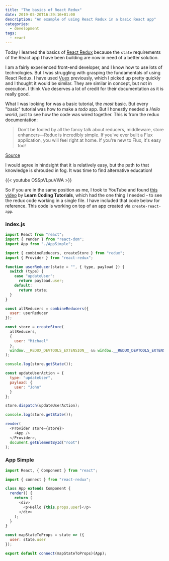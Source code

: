 ```yaml
---
title: "The basics of React Redux"
date: 2019-05-20T16:39:16+01:00
description: "An example of using React Redux in a basic React app"
categories:
  - development
tags:
  - react
---
```


Today I learned the basics of [React Redux](https://react-redux.js.org/) because the `state` requirements of the React app I have been building are now in need of a better solution.

I am a fairly experienced front-end developer, and I know how to use lots of technologies. But I was struggling with grasping the fundamentals of using React Redux. I have used [Vuex](https://vuex.vuejs.org/) previously, which I picked up pretty quickly and I thought it would be similar. They are similar in concept, but not in execution. I think Vue deserves a lot of credit for their documentation as it is really good.

What I was looking for was a basic tutorial, the *most* basic. But every "basic" tutorial was how to make a *todo* app. But I honestly needed a *Hello world*, just to see how the code was wired together. This is from the redux documentation:

> Don't be fooled by all the fancy talk about reducers, middleware, store enhancers—Redux is incredibly simple. If you've ever built a Flux application, you will feel right at home. If you're new to Flux, it's easy too!

[Source](https://redux-docs.netlify.com/basics/basic-tutorial)

I would agree in hindsight that it is relatively easy, but the path to that knowledge is shrouded in fog. It was time to find alternative education!
<!--more-->

{{< youtube OSSpVLpuVWA >}}

So if you are in the same position as me, I took to YouTube and found [this video](https://www.youtube.com/watch?v=OSSpVLpuVWA) by **Learn Coding Tutorials**, which had the one thing I needed - to see the redux code working in a single file. I have included that code below for reference. This code is working on top of an app created via `create-react-app`.

### index.js
```javascript
import React from "react";
import { render } from "react-dom";
import App from "./AppSimple";

import { combineReducers, createStore } from "redux";
import { Provider } from "react-redux";

function userReducer(state = "", { type, payload }) {
  switch (type) {
    case "updateUser":
      return payload.user;
    default:
      return state;
  }
}

const allReducers = combineReducers({
  user: userReducer
});

const store = createStore(
  allReducers,
  {
    user: "Michael"
  },
  window.__REDUX_DEVTOOLS_EXTENSION__ && window.__REDUX_DEVTOOLS_EXTENSION__()
);

console.log(store.getState());

const updateUserAction = {
  type: "updateUser",
  payload: {
    user: "John"
  }
};

store.dispatch(updateUserAction);

console.log(store.getState());

render(
  <Provider store={store}>
    <App />
  </Provider>,
  document.getElementById("root")
);
```

### App Simple
```javascript
import React, { Component } from "react";

import { connect } from "react-redux";

class App extends Component {
  render() {
    return (
      <div>
        <p>Hello {this.props.user}</p>
      </div>
    );
  }
}

const mapStateToProps = state => ({
  user: state.user
});

export default connect(mapStateToProps)(App);

```

<!--more-->